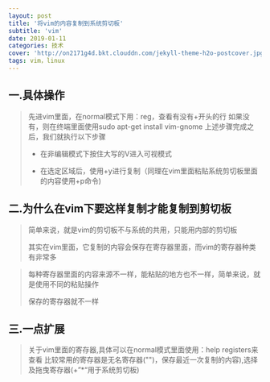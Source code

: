 ```yaml
---
layout: post
title: '将vim的内容复制到系统剪切板'
subtitle: 'vim'
date: 2019-01-11
categories: 技术
cover: 'http://on2171g4d.bkt.clouddn.com/jekyll-theme-h2o-postcover.jpg'
tags: vim，linux
---
```

## 一.具体操作
>先进vim里面，在normal模式下用：reg，查看有没有+开头的行
>如果没有，则在终端里面使用sudo apt-get install vim-gnome
>上述步骤完成之后，我们就执行以下步骤
>
> * 在非编辑模式下按住大写的V进入可视模式
>
> * 在选定区域后，使用+y进行复制（同理在vim里面粘贴系统剪切板里面的内容使用+p命令)

## 二.为什么在vim下要这样复制才能复制到剪切板

> 简单来说，就是vim的剪切板不与系统的共用，只能用内部的剪切板
>
>其实在vim里面，它复制的内容会保存在寄存器里面，而vim的寄存器种类有非常多

>每种寄存器里面的内容来源不一样，能粘贴的地方也不一样，简单来说，就是使用不同的粘贴操作
>
>保存的寄存器就不一样

## 三.一点扩展
>关于vim里面的寄存器,具体可以在normal模式里面使用：help registers来查看
>比较常用的寄存器是无名寄存器("")，保存最近一次复制的内容),选择及拖曳寄存器(+”*“用于系统剪切板)



